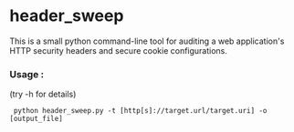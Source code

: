 # header_sweep
This is a small python command-line tool for auditing a web application's HTTP security headers and secure cookie configurations.

### Usage :
(try -h for details)

<code> python header_sweep.py -t [http[s]://target.url/target.uri] -o [output_file] </code>
